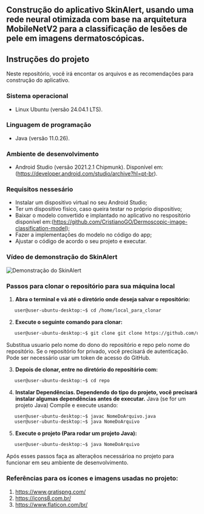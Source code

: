 ## Construção do aplicativo SkinAlert, usando uma rede neural otimizada com base na arquitetura MobileNetV2 para a classificação de lesões de pele em imagens dermatoscópicas.

## Instruções do projeto

Neste repositório, você irá encontar os arquivos e as recomendações para construção do aplicativo.
 
### Sistema operacional

* Linux Ubuntu (versão 24.04.1 LTS).
 
### Linguagem de programação 

* Java (versão 11.0.26).

### Ambiente de desenvolvimento

* Android Studio (versão 2021.2.1 Chipmunk). Disponível em: (https://developer.android.com/studio/archive?hl=pt-br).
   
### Requisitos nessesário

* Instalar um dispositivo virtual no seu Android Studio;
* Ter um dispositivo físico, caso queira testar no próprio dispositivo;
* Baixar o modelo convertido e implantado no aplicativo no respositório disponível em:(https://github.com/CristianoGO/Dermoscopic-image-classification-model);
* Fazer a implementações do modelo no código do app;
* Ajustar o código de acordo o seu projeto e executar.
  
### Vídeo de demonstração do SkinAlert

![Demonstração do SkinAlert](https://github.com/CristianoGO/skin-alert-app-classification/blob/main/app/src/main/assets/c123-001_WK5i15m8.gif)

### Passos para clonar o repositório para sua máquina local
1. **Abra o terminal e vá até o diretório onde deseja salvar o repositório:**
``` bash
   user@user-ubuntu-desktop:~$ cd /home/local_para_clonar
```
2. **Execute o seguinte comando para clonar:**
``` bash
   user@user-ubuntu-desktop:~$ git clone git clone https://github.com/usuario/repo.git
```
Substitua usuario pelo nome do dono do repositório e repo pelo nome do repositório.
Se o repositório for privado, você precisará de autenticação. Pode ser necessário usar um token de acesso do GitHub.

3. **Depois de clonar, entre no diretório do repositório com:**
``` bash
   user@user-ubuntu-desktop:~$ cd repo
```
4. **Instalar Dependências. Dependendo do tipo do projeto, você precisará instalar algumas dependências antes de executar.**
Java (se for um projeto Java)
Compile e execute usando:
``` bash
   user@user-ubuntu-desktop:~$ javac NomeDoArquivo.java
   user@user-ubuntu-desktop:~$ java NomeDoArquivo
```
5. **Execute o projeto (Para rodar um projeto Java):**
``` bash
   user@user-ubuntu-desktop:~$ java NomeDoArquivo
```
Após esses passos faça as alteraçẽos necessárioa no projeto para funcionar em seu ambiente de desenvolvimento.

### Referências para os ícones e imagens usadas no projeto:
1. https://www.gratispng.com/
2. https://icons8.com.br/
3. https://www.flaticon.com/br/
